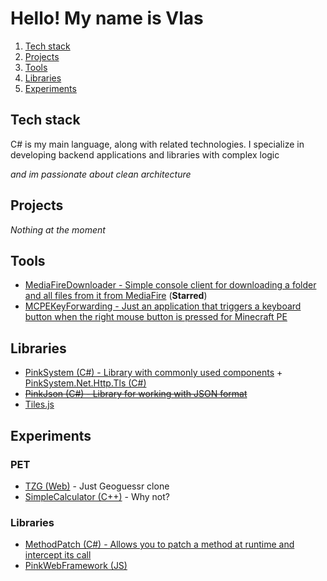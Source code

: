 # Hello! My name is Vlas

1. [Tech stack](#stack)
2. [Projects](#projects)
3. [Tools](#tools)
4. [Libraries](#libraries)
5. [Experiments](#experiments)

## Tech stack <span id="stack"></span>

C# is my main language, along with related technologies. I specialize in developing backend applications and libraries with complex logic

*and im passionate about clean architecture*

## Projects <span id="projects"></span>

*Nothing at the moment*

## Tools <span id="tools"></span>

- [MediaFireDownloader - Simple console client for downloading a folder and all files from it from MediaFire](https://github.com/Vlas-Omsk/MediaFireDownloader) (**Starred**)
- [MCPEKeyForwarding - Just an application that triggers a keyboard button when the right mouse button is pressed for Minecraft PE](https://github.com/Vlas-Omsk/MCPEKeyForwarding)

## Libraries <span id="libraries"></span>

- [PinkSystem (C#) - Library with commonly used components](https://github.com/Vlas-Omsk/PinkSystem) + [PinkSystem.Net.Http.Tls (C#)](https://github.com/Vlas-Omsk/PinkSystem.Net.Http.Tls)
- ~~[PinkJson (C#) - Library for working with JSON format](https://github.com/Vlas-Omsk/PinkJson)~~
- [Tiles.js](https://github.com/Vlas-Omsk/Tiles.js)

## Experiments <span id="experiments"></span>

### PET

- [TZG (Web)](https://github.com/i3ym/TZG) - Just Geoguessr clone
- [SimpleCalculator (C++)](https://github.com/Vlas-Omsk/SimpleCalculator) - Why not?

### Libraries

- [MethodPatch (C#) - Allows you to patch a method at runtime and intercept its call ](https://github.com/Vlas-Omsk/MethodPatch)
- [PinkWebFramework (JS)](https://github.com/Vlas-Omsk/PinkWebFramework)
